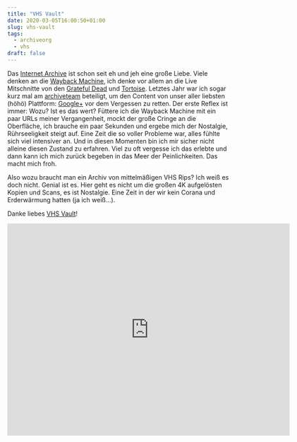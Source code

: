 ```yaml
---
title: "VHS Vault"
date: 2020-03-05T16:00:50+01:00
slug: vhs-vault
tags:
  - archiveorg
  - vhs
draft: false
---
```


Das [Internet Archive](https://archive.org) ist schon seit eh und jeh eine große Liebe. Viele denken an die [Wayback Machine](https://web.archive.org/web/2018*/xsteadfastx.de), ich denke vor allem an die Live Mitschnitte von den [Grateful Dead](https://archive.org/details/GratefulDead) und [Tortoise](https://archive.org/details/Tortoise). Letztes Jahr war ich sogar kurz mal am [archiveteam](https://www.archiveteam.org/) beteiligt, um den Content von unser aller liebsten (höhö) Plattform: [Google+](https://www.archiveteam.org/index.php?title=Google%2B) vor dem Vergessen zu retten. Der erste Reflex ist immer: Wozu? Ist es das wert? Füttere ich die Wayback Machine mit ein paar URLs meiner Vergangenheit, mockt der große Cringe an die Oberfläche, ich brauche ein paar Sekunden und ergebe mich der Nostalgie, Rührseeligkeit steigt auf. Eine Zeit die so voller Probleme war, alles fühlte sich viel intensiver an. Und in diesen Momenten bin ich mir sicher nicht alleine diesen Zustand zu erfahren. Viel zu oft vergesse ich das erlebte und dann kann ich mich zurück begeben in das Meer der Peinlichkeiten. Das macht mich froh.

Also wozu braucht man ein Archiv von mittelmäßigen VHS Rips? Ich weiß es doch nicht. Genial ist es. Hier geht es nicht um die großen 4K aufgelösten Kopien und Scans, es ist Nostalgie. Eine Zeit in der wir kein Corana und Erderwärmung hatten (ja ich weiß...).

Danke liebes [VHS Vault](https://archive.org/details/vhsvault)!

<iframe src="https://archive.org/embed/youtube-8rQYE-JXmss" width="640" height="480" frameborder="0" webkitallowfullscreen="true" mozallowfullscreen="true" allowfullscreen></iframe>
